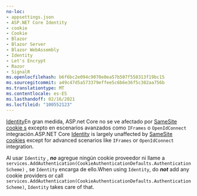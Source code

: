 ```yaml
---
no-loc:
- appsettings.json
- ASP.NET Core Identity
- cookie
- Cookie
- Blazor
- Blazor Server
- Blazor WebAssembly
- Identity
- Let's Encrypt
- Razor
- SignalR
ms.openlocfilehash: b6f6bc2e094c9070e0ea57b507f558313f19bc15
ms.sourcegitcommit: a49c47d5a573379effee5c6b6e36f5c302aa756b
ms.translationtype: MT
ms.contentlocale: es-ES
ms.lasthandoff: 02/16/2021
ms.locfileid: "100552123"
---
```

<span data-ttu-id="f2b90-101">[Identity](xref:security/authentication/identity)En gran medida, ASP.net Core no se ve afectado por [SameSite cookie s](xref:security/samesite) excepto en escenarios avanzados como `IFrames` o `OpenIdConnect` integración.</span><span class="sxs-lookup"><span data-stu-id="f2b90-101">ASP.NET Core [Identity](xref:security/authentication/identity) is largely unaffected by [SameSite cookies](xref:security/samesite) except for advanced scenarios like `IFrames` or `OpenIdConnect` integration.</span></span>

<span data-ttu-id="f2b90-102">Al usar `Identity` , ***no*** agregue ningún cookie proveedor ni llame a ` services.AddAuthentication(CookieAuthenticationDefaults.AuthenticationScheme)` , se `Identity` encarga de ello.</span><span class="sxs-lookup"><span data-stu-id="f2b90-102">When using `Identity`, do ***not*** add any cookie providers or call ` services.AddAuthentication(CookieAuthenticationDefaults.AuthenticationScheme)`, `Identity` takes care of that.</span></span>